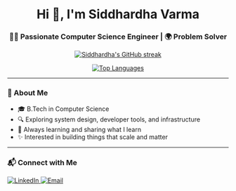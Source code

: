 <h1 align="center">Hi 👋, I'm Siddhardha Varma</h1>
<h3 align="center">👨‍💻 Passionate Computer Science Engineer | 🌍 Problem Solver</h3>

<p align="center">
  <a href="https://github.com/Siddhardha123">
    <img src="https://github-readme-streak-stats.herokuapp.com?user=Siddhardha123&theme=dark&hide_border=false" alt="Siddhardha's GitHub streak" />
  </a>
</p>

<p align="center">
  <a href="https://github.com/anuraghazra/github-readme-stats">
    <img src="https://github-readme-stats.vercel.app/api/top-langs/?username=Siddhardha123&layout=pie&theme=dark" alt="Top Languages" />
  </a>
</p>

---

### 🚀 About Me

- 🎓 B.Tech in Computer Science  
- 🔍 Exploring system design, developer tools, and infrastructure  
- 🧠 Always learning and sharing what I learn  
- ✨ Interested in building things that scale and matter

---

### 📬 Connect with Me

<p>
  <a href="https://www.linkedin.com/in/siddhardha-varma-k-9b429a1a7/" target="_blank">
    <img alt="LinkedIn" src="https://img.shields.io/badge/LinkedIn-blue?style=flat&logo=linkedin" />
  </a>
  <a href="mailto:siddhardha123123@gmail.com">
    <img alt="Email" src="https://img.shields.io/badge/Email-D14836?style=flat&logo=gmail&logoColor=white" />
  </a>
</p>
